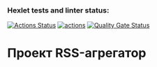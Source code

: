 ### Hexlet tests and linter status:
[![Actions Status](https://github.com/mvv712/fullstack-javascript-project-11/actions/workflows/hexlet-check.yml/badge.svg)](https://github.com/mvv712/fullstack-javascript-project-11/actions)
[![actions](https://github.com/mvv712/fullstack-javascript-project-11/actions/workflows/actions.yml/badge.svg)](https://github.com/mvv712/fullstack-javascript-project-11/actions/workflows/actions.yml)
[![Quality Gate Status](https://sonarcloud.io/api/project_badges/measure?project=mvv712_fullstack-javascript-project-11&metric=alert_status)](https://sonarcloud.io/summary/new_code?id=mvv712_fullstack-javascript-project-11)

# Проект RSS-агрегатор